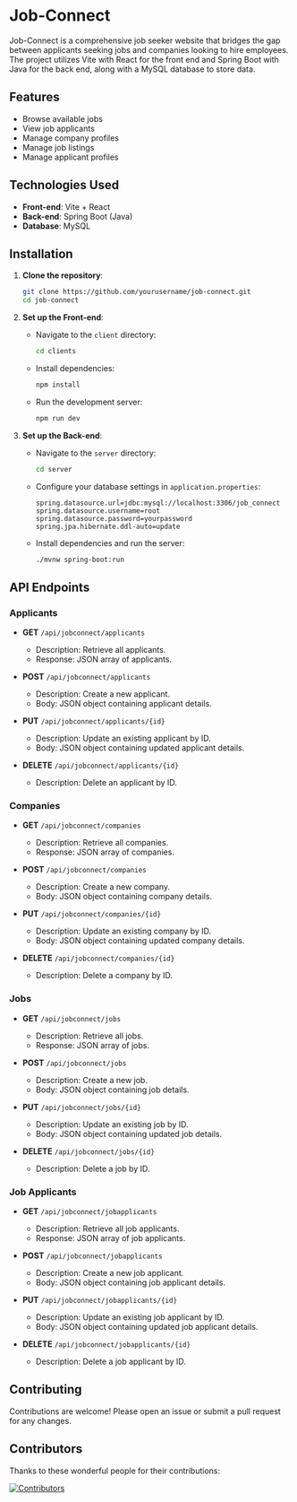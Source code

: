 # Job-Connect

Job-Connect is a comprehensive job seeker website that bridges the gap between applicants seeking jobs and companies looking to hire employees. The project utilizes Vite with React for the front end and Spring Boot with Java for the back end, along with a MySQL database to store data.

## Features

- Browse available jobs
- View job applicants
- Manage company profiles
- Manage job listings
- Manage applicant profiles

## Technologies Used

- **Front-end**: Vite + React
- **Back-end**: Spring Boot (Java)
- **Database**: MySQL

## Installation

1. **Clone the repository**:
    ```sh
    git clone https://github.com/yourusername/job-connect.git
    cd job-connect
    ```

2. **Set up the Front-end**:
    - Navigate to the `client` directory:
        ```sh
        cd clients
        ```
    - Install dependencies:
        ```sh
        npm install
        ```
    - Run the development server:
        ```sh
        npm run dev
        ```

3. **Set up the Back-end**:
    - Navigate to the `server` directory:
        ```sh
        cd server
        ```
    - Configure your database settings in `application.properties`:
        ```properties
        spring.datasource.url=jdbc:mysql://localhost:3306/job_connect
        spring.datasource.username=root
        spring.datasource.password=yourpassword
        spring.jpa.hibernate.ddl-auto=update
        ```
    - Install dependencies and run the server:
        ```sh
        ./mvnw spring-boot:run
        ```

## API Endpoints

### Applicants

- **GET** `/api/jobconnect/applicants`
    - Description: Retrieve all applicants.
    - Response: JSON array of applicants.

- **POST** `/api/jobconnect/applicants`
    - Description: Create a new applicant.
    - Body: JSON object containing applicant details.

- **PUT** `/api/jobconnect/applicants/{id}`
    - Description: Update an existing applicant by ID.
    - Body: JSON object containing updated applicant details.

- **DELETE** `/api/jobconnect/applicants/{id}`
    - Description: Delete an applicant by ID.

### Companies

- **GET** `/api/jobconnect/companies`
    - Description: Retrieve all companies.
    - Response: JSON array of companies.

- **POST** `/api/jobconnect/companies`
    - Description: Create a new company.
    - Body: JSON object containing company details.

- **PUT** `/api/jobconnect/companies/{id}`
    - Description: Update an existing company by ID.
    - Body: JSON object containing updated company details.

- **DELETE** `/api/jobconnect/companies/{id}`
    - Description: Delete a company by ID.

### Jobs

- **GET** `/api/jobconnect/jobs`
    - Description: Retrieve all jobs.
    - Response: JSON array of jobs.

- **POST** `/api/jobconnect/jobs`
    - Description: Create a new job.
    - Body: JSON object containing job details.

- **PUT** `/api/jobconnect/jobs/{id}`
    - Description: Update an existing job by ID.
    - Body: JSON object containing updated job details.

- **DELETE** `/api/jobconnect/jobs/{id}`
    - Description: Delete a job by ID.

### Job Applicants

- **GET** `/api/jobconnect/jobapplicants`
    - Description: Retrieve all job applicants.
    - Response: JSON array of job applicants.

- **POST** `/api/jobconnect/jobapplicants`
    - Description: Create a new job applicant.
    - Body: JSON object containing job applicant details.

- **PUT** `/api/jobconnect/jobapplicants/{id}`
    - Description: Update an existing job applicant by ID.
    - Body: JSON object containing updated job applicant details.

- **DELETE** `/api/jobconnect/jobapplicants/{id}`
    - Description: Delete a job applicant by ID.

## Contributing

Contributions are welcome! Please open an issue or submit a pull request for any changes.

## Contributors

Thanks to these wonderful people for their contributions:

[![Contributors](https://contrib.rocks/image?repo=kevinjuliow/job-connect)](https://github.com/kevinjuliow/job-connect/graphs/contributors)

